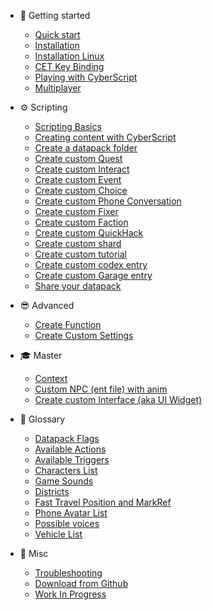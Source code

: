 - 📕 Getting started

  - [Quick start](quickstart.md)
  - [Installation](installation.md)
  - [Installation Linux](installation-linux.md)
  - [CET Key Binding](cet-key-binding.md)
  - [Playing with CyberScript](playing-with-cyberscript.md)
  - [Multiplayer](multiplayer.md)

- ⚙️ Scripting
  
  - [Scripting Basics](scripting-basics.md)
  - [Creating content with CyberScript](creating-content-with-cyberscript.md)
  - [Create a datapack folder](create-an-datapack-folder.md)
  - [Create custom Quest](create-custom-quest.md)
  - [Create custom Interact](create-custom-interact.md)
  - [Create custom Event](create-custom-event.md)
  - [Create custom Choice](create-custom-choice.md)
  - [Create custom Phone Conversation](create-custom-phone-conversation.md)
  - [Create custom Fixer](create-custom-fixer.md)
  - [Create custom Faction](create-custom-faction.md)
  - [Create custom QuickHack](create-custom-quickhack.md)
  - [Create custom shard](create-custom-shard.md)
  - [Create custom tutorial](create-custom-tutorial.md)
  - [Create custom codex entry](create-custom-codex.md)
  - [Create custom Garage entry](create-custom-garage-entry.md)
  - [Share your datapack](share-your-datapack.md)

- 😎 Advanced

  - [Create Function](create-function.md)
  - [Create Custom Settings](create-custom-settings.md)

- 🎓 Master

  - [Context](context.md)
  - [Custom NPC (ent file) with anim](custom-npc.md)
  - [Create custom Interface (aka UI Widget)](create-custom-interface.md)

- 📖 Glossary
  
  - [Datapack Flags](datapack-flag.md)
  - [Available Actions](https://github.com/cyberscript77/release/blob/main/bin/x64/plugins/cyber_engine_tweaks/mods/cyberscript/data/actiontemplate.json)
  - [Available Triggers](https://github.com/cyberscript77/release/blob/main/bin/x64/plugins/cyber_engine_tweaks/mods/cyberscript/data/triggertemplate.json)
  - [Characters List](https://github.com/cyberscript77/release/blob/main/bin/x64/plugins/cyber_engine_tweaks/mods/cyberscript/data/CharacterTable.xlsx?raw=true)
  - [Game Sounds](https://github.com/cyberscript77/release/blob/main/bin/x64/plugins/cyber_engine_tweaks/mods/cyberscript/data/gamesounds.json)
  - [Districts](districts.md)
  - [Fast Travel Position and MarkRef](fasttravel-position.md)
  - [Phone Avatar List](phone-avatar-list.md)
  - [Possible voices](possible-voices.md)
  - [Vehicle List](vehicle-list.md)

- 🤖 Misc
  - [Troubleshooting](troubleshooting.md)
  - [Download from Github](download-from-github.md)
  - [Work In Progress](work-in-progress.md)
